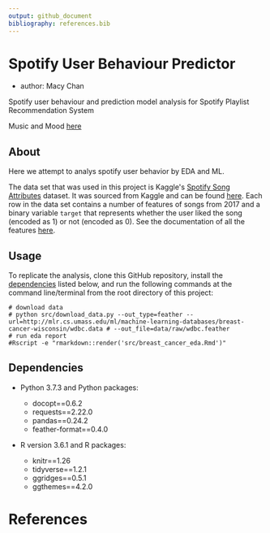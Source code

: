 ```yaml
---
output: github_document
bibliography: references.bib
---
```


# Spotify User Behaviour Predictor

-   author: Macy Chan

Spotify user behaviour and prediction model analysis for Spotify Playlist Recommendation System

Music and Mood [here](https://macy-chan.com/MusicAndMood.html)

## About

Here we attempt to analys spotify user behavior by EDA and ML.

The data set that was used in this project is Kaggle's [Spotify Song Attributes](https://www.kaggle.com/geomack/spotifyclassification/home) dataset. It was sourced from Kaggle and can be found [here](https://www.kaggle.com/mrmorj/dataset-of-songs-in-spotify). Each row in the data set contains a number of features of songs from 2017 and a binary variable `target` that represents whether the user liked the song (encoded as 1) or not (encoded as 0). See the documentation of all the features [here](https://developer.spotify.com/documentation/web-api/reference/tracks/get-audio-features/).

## Usage

To replicate the analysis, clone this GitHub repository, install the [dependencies](#dependencies) listed below, and run the following commands at the command line/terminal from the root directory of this project:

    # download data
    # python src/download_data.py --out_type=feather --url=http://mlr.cs.umass.edu/ml/machine-learning-databases/breast-cancer-wisconsin/wdbc.data # --out_file=data/raw/wdbc.feather
    # run eda report
    #Rscript -e "rmarkdown::render('src/breast_cancer_eda.Rmd')"

## Dependencies

-   Python 3.7.3 and Python packages:

    -   docopt==0.6.2
    -   requests==2.22.0
    -   pandas==0.24.2
    -   feather-format==0.4.0

-   R version 3.6.1 and R packages:

    -   knitr==1.26
    -   tidyverse==1.2.1
    -   ggridges==0.5.1
    -   ggthemes==4.2.0

# References
